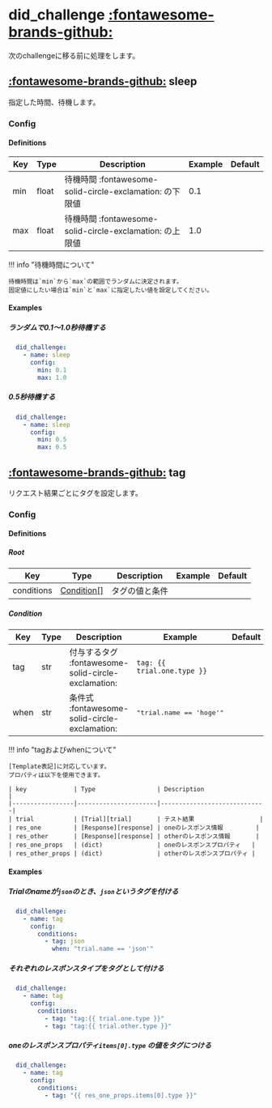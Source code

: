 did_challenge [:fontawesome-brands-github:][s1]
===============================

[s1]: https://github.com/tadashi-aikawa/jumeaux/tree/master/jumeaux/addons/did_challenge

次のchallengeに移る前に処理をします。


[:fontawesome-brands-github:][sleep] sleep
--------------------------

[sleep]: https://github.com/tadashi-aikawa/jumeaux/tree/master/jumeaux/addons/did_challenge/sleep.py

指定した時間、待機します。


### Config

#### Definitions

| Key | Type  |            Description             | Example | Default |
| --- | ----- | ---------------------------------- | ------- | ------- |
| min | float | 待機時間 :fontawesome-solid-circle-exclamation: の下限値 | 0.1     |         |
| max | float | 待機時間 :fontawesome-solid-circle-exclamation: の上限値 | 1.0     |         |

!!! info "待機時間について"

    待機時間は`min`から`max`の範囲でランダムに決定されます。
    固定値にしたい場合は`min`と`max`に指定したい値を設定してください。

#### Examples

##### ランダムで0.1～1.0秒待機する

```yaml
  did_challenge:
    - name: sleep
      config:
        min: 0.1
        max: 1.0
```

##### 0.5秒待機する

```yaml
  did_challenge:
    - name: sleep
      config:
        min: 0.5
        max: 0.5
```


[:fontawesome-brands-github:][tag] tag
----------------------

[tag]: https://github.com/tadashi-aikawa/jumeaux/tree/master/jumeaux/addons/did_challenge/tag.py

リクエスト結果ごとにタグを設定します。


### Config

#### Definitions

##### Root

| Key        | Type                      | Description    | Example | Default |
|------------|---------------------------|----------------|---------|---------|
| conditions | [Condition[]](#condition) | タグの値と条件 |         |         |

##### Condition

| Key  | Type | Description                   | Example                           | Default |
|------|------|-------------------------------|-----------------------------------|---------|
| tag  | str  | 付与するタグ :fontawesome-solid-circle-exclamation: | `tag: {{ trial.one.type }}`       |         |
| when | str  | 条件式 :fontawesome-solid-circle-exclamation:       | <pre>"trial.name == 'hoge'"</pre> |         |


!!! info "tagおよびwhenについて"

    [Template表記]に対応しています。
    プロパティは以下を使用できます。

    | key             | Type                 | Description                 |
    |-----------------|----------------------|-----------------------------|
    | trial           | [Trial][trial]       | テスト結果                  |
    | res_one         | [Response][response] | oneのレスポンス情報         |
    | res_other       | [Response][response] | otherのレスポンス情報       |
    | res_one_props   | (dict)               | oneのレスポンスプロパティ   |
    | res_other_props | (dict)               | otherのレスポンスプロパティ |


#### Examples

##### Trialのnameが`json`のとき、`json`というタグを付ける

```yaml
  did_challenge:
    - name: tag
      config:
        conditions:
          - tag: json
            when: "trial.name == 'json'"
```

##### それぞれのレスポンスタイプをタグとして付ける

```yaml
  did_challenge:
    - name: tag
      config:
        conditions:
          - tag: "tag:{{ trial.one.type }}"
          - tag: "tag:{{ trial.other.type }}"
```

##### oneのレスポンスプロパティ`items[0].type` の値をタグにつける

```yaml
  did_challenge:
    - name: tag
      config:
        conditions:
          - tag: "{{ res_one_props.items[0].type }}"
```

[Template表記]: ../../template
[trial]: ../../models/trial
[response]: ../../models/response
